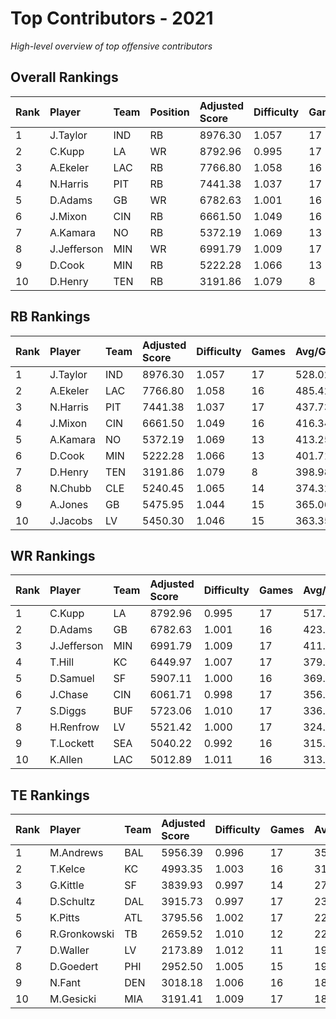 # Top Contributors - 2021

*High-level overview of top offensive contributors*

## Overall Rankings

| Rank | Player      | Team | Position | Adjusted Score | Difficulty | Games | Avg/Game | Typical | Consistency | Trend      |
| :----| :-----------| :----| :--------| :--------------| :----------| :-----| :--------| :-------| :-----------| :----------|
| 1    | J.Taylor    | IND  | RB       | 8976.30        | 1.057      | 17    | 528.02   | 533.43  | 9/3/5       | Stable     |
| 2    | C.Kupp      | LA   | WR       | 8792.96        | 0.995      | 17    | 517.23   | 497.57  | 9/2/6       | Stable     |
| 3    | A.Ekeler    | LAC  | RB       | 7766.80        | 1.058      | 16    | 485.42   | 459.21  | 8/2/6       | Stable     |
| 4    | N.Harris    | PIT  | RB       | 7441.38        | 1.037      | 17    | 437.73   | 444.80  | 10/0/7      | Decreasing |
| 5    | D.Adams     | GB   | WR       | 6782.63        | 1.001      | 16    | 423.91   | 369.95  | 8/2/6       | Increasing |
| 6    | J.Mixon     | CIN  | RB       | 6661.50        | 1.049      | 16    | 416.34   | 371.07  | 8/1/7       | Increasing |
| 7    | A.Kamara    | NO   | RB       | 5372.19        | 1.069      | 13    | 413.25   | 424.75  | 5/2/6       | Stable     |
| 8    | J.Jefferson | MIN  | WR       | 6991.79        | 1.009      | 17    | 411.28   | 391.93  | 10/3/4      | Stable     |
| 9    | D.Cook      | MIN  | RB       | 5222.28        | 1.066      | 13    | 401.71   | 425.78  | 5/2/6       | Stable     |
| 10   | D.Henry     | TEN  | RB       | 3191.86        | 1.079      | 8     | 398.98   | 401.87  | 3/0/5       | Decreasing |

## RB Rankings

| Rank | Player   | Team | Adjusted Score | Difficulty | Games | Avg/Game | Typical | Consistency | Trend      |
| :----| :--------| :----| :--------------| :----------| :-----| :--------| :-------| :-----------| :----------|
| 1    | J.Taylor | IND  | 8976.30        | 1.057      | 17    | 528.02   | 533.43  | 9/3/5       | Stable     |
| 2    | A.Ekeler | LAC  | 7766.80        | 1.058      | 16    | 485.42   | 459.21  | 8/2/6       | Stable     |
| 3    | N.Harris | PIT  | 7441.38        | 1.037      | 17    | 437.73   | 444.80  | 10/0/7      | Decreasing |
| 4    | J.Mixon  | CIN  | 6661.50        | 1.049      | 16    | 416.34   | 371.07  | 8/1/7       | Increasing |
| 5    | A.Kamara | NO   | 5372.19        | 1.069      | 13    | 413.25   | 424.75  | 5/2/6       | Stable     |
| 6    | D.Cook   | MIN  | 5222.28        | 1.066      | 13    | 401.71   | 425.78  | 5/2/6       | Stable     |
| 7    | D.Henry  | TEN  | 3191.86        | 1.079      | 8     | 398.98   | 401.87  | 3/0/5       | Decreasing |
| 8    | N.Chubb  | CLE  | 5240.45        | 1.065      | 14    | 374.32   | 364.65  | 6/2/6       | Decreasing |
| 9    | A.Jones  | GB   | 5475.95        | 1.044      | 15    | 365.06   | 363.20  | 7/2/6       | Stable     |
| 10   | J.Jacobs | LV   | 5450.30        | 1.046      | 15    | 363.35   | 352.24  | 7/2/6       | Increasing |

## WR Rankings

| Rank | Player      | Team | Adjusted Score | Difficulty | Games | Avg/Game | Typical | Consistency | Trend      |
| :----| :-----------| :----| :--------------| :----------| :-----| :--------| :-------| :-----------| :----------|
| 1    | C.Kupp      | LA   | 8792.96        | 0.995      | 17    | 517.23   | 497.57  | 9/2/6       | Stable     |
| 2    | D.Adams     | GB   | 6782.63        | 1.001      | 16    | 423.91   | 369.95  | 8/2/6       | Increasing |
| 3    | J.Jefferson | MIN  | 6991.79        | 1.009      | 17    | 411.28   | 391.93  | 10/3/4      | Stable     |
| 4    | T.Hill      | KC   | 6449.97        | 1.007      | 17    | 379.41   | 262.80  | 9/0/8       | Decreasing |
| 5    | D.Samuel    | SF   | 5907.11        | 1.000      | 16    | 369.19   | 362.03  | 8/2/6       | Stable     |
| 6    | J.Chase     | CIN  | 6061.71        | 0.998      | 17    | 356.57   | 289.02  | 9/1/7       | Decreasing |
| 7    | S.Diggs     | BUF  | 5723.06        | 1.010      | 17    | 336.65   | 301.10  | 10/0/7      | Stable     |
| 8    | H.Renfrow   | LV   | 5521.42        | 1.000      | 17    | 324.79   | 314.82  | 9/2/6       | Increasing |
| 9    | T.Lockett   | SEA  | 5040.22        | 0.992      | 16    | 315.01   | 268.19  | 8/0/8       | Increasing |
| 10   | K.Allen     | LAC  | 5012.89        | 1.011      | 16    | 313.31   | 308.85  | 8/1/7       | Stable     |

## TE Rankings

| Rank | Player       | Team | Adjusted Score | Difficulty | Games | Avg/Game | Typical | Consistency | Trend      |
| :----| :------------| :----| :--------------| :----------| :-----| :--------| :-------| :-----------| :----------|
| 1    | M.Andrews    | BAL  | 5956.39        | 0.996      | 17    | 350.38   | 338.05  | 11/1/5      | Increasing |
| 2    | T.Kelce      | KC   | 4993.35        | 1.003      | 16    | 312.08   | 307.17  | 8/2/6       | Stable     |
| 3    | G.Kittle     | SF   | 3839.93        | 0.997      | 14    | 274.28   | 212.88  | 6/2/6       | Decreasing |
| 4    | D.Schultz    | DAL  | 3915.73        | 0.997      | 17    | 230.34   | 236.78  | 8/1/8       | Stable     |
| 5    | K.Pitts      | ATL  | 3795.56        | 1.002      | 17    | 223.27   | 198.01  | 9/1/7       | Decreasing |
| 6    | R.Gronkowski | TB   | 2659.52        | 1.010      | 12    | 221.63   | 239.44  | 5/1/6       | Stable     |
| 7    | D.Waller     | LV   | 2173.89        | 1.012      | 11    | 197.63   | 167.55  | 3/2/6       | Decreasing |
| 8    | D.Goedert    | PHI  | 2952.50        | 1.005      | 15    | 196.83   | 171.06  | 6/2/7       | Stable     |
| 9    | N.Fant       | DEN  | 3018.18        | 1.006      | 16    | 188.64   | 172.26  | 8/1/7       | Decreasing |
| 10   | M.Gesicki    | MIA  | 3191.41        | 1.009      | 17    | 187.73   | 160.22  | 8/1/8       | Decreasing |

